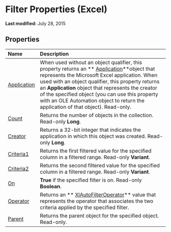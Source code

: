 
# Filter Properties (Excel)

 **Last modified:** July 28, 2015


## Properties



|**Name**|**Description**|
|:-----|:-----|
| [Application](92bb8fa0-ba2a-1dd5-c497-8e4a6d351365.md)|When used without an object qualifier, this property returns an  ** [Application](19b73597-5cf9-4f56-8227-b5211f657f6f.md)**object that represents the Microsoft Excel application. When used with an object qualifier, this property returns an  **Application** object that represents the creator of the specified object (you can use this property with an OLE Automation object to return the application of that object). Read-only.|
| [Count](873bd62a-85a1-32d5-92b9-6959499d57e9.md)|Returns the number of objects in the collection. Read-only  **Long**.|
| [Creator](648b0917-011b-ec4f-4a7a-7a56b070a8cd.md)|Returns a 32-bit integer that indicates the application in which this object was created. Read-only  **Long**.|
| [Criteria1](c1414fe3-92fd-e5cd-c60b-64e00cdf4973.md)|Returns the first filtered value for the specified column in a filtered range. Read-only  **Variant**.|
| [Criteria2](73bd97f8-8ee7-b2a0-8f9c-6a20e3e11d09.md)|Returns the second filtered value for the specified column in a filtered range. Read-only  **Variant**.|
| [On](3e325750-2fdc-631f-e116-90769958366c.md)| **True** if the specified filter is on. Read-only **Boolean**.|
| [Operator](98f56294-f36b-3766-5a4c-b416f2f85399.md)|Returns an  ** [XlAutoFilterOperator](d6948582-2c47-08a7-a145-f30e3b64a6c5.md)** value that represents the operator that associates the two criteria applied by the specified filter.|
| [Parent](49838d47-55f8-6239-2fe3-735b1a97eb7e.md)|Returns the parent object for the specified object. Read-only.|

